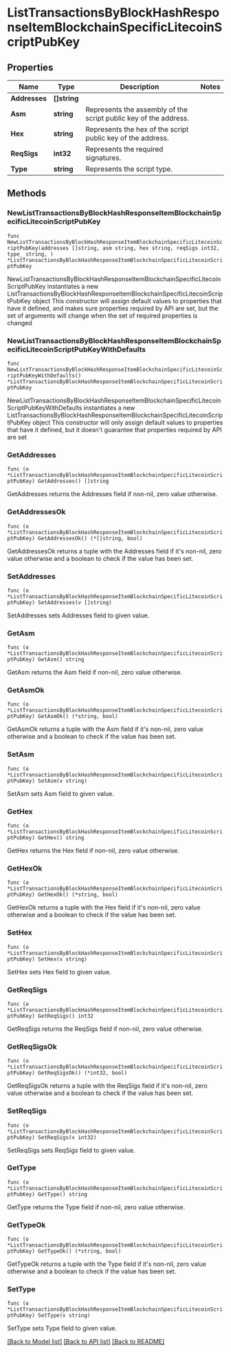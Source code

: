 # ListTransactionsByBlockHashResponseItemBlockchainSpecificLitecoinScriptPubKey

## Properties

Name | Type | Description | Notes
------------ | ------------- | ------------- | -------------
**Addresses** | **[]string** |  | 
**Asm** | **string** | Represents the assembly of the script public key of the address. | 
**Hex** | **string** | Represents the hex of the script public key of the address. | 
**ReqSigs** | **int32** | Represents the required signatures. | 
**Type** | **string** | Represents the script type. | 

## Methods

### NewListTransactionsByBlockHashResponseItemBlockchainSpecificLitecoinScriptPubKey

`func NewListTransactionsByBlockHashResponseItemBlockchainSpecificLitecoinScriptPubKey(addresses []string, asm string, hex string, reqSigs int32, type_ string, ) *ListTransactionsByBlockHashResponseItemBlockchainSpecificLitecoinScriptPubKey`

NewListTransactionsByBlockHashResponseItemBlockchainSpecificLitecoinScriptPubKey instantiates a new ListTransactionsByBlockHashResponseItemBlockchainSpecificLitecoinScriptPubKey object
This constructor will assign default values to properties that have it defined,
and makes sure properties required by API are set, but the set of arguments
will change when the set of required properties is changed

### NewListTransactionsByBlockHashResponseItemBlockchainSpecificLitecoinScriptPubKeyWithDefaults

`func NewListTransactionsByBlockHashResponseItemBlockchainSpecificLitecoinScriptPubKeyWithDefaults() *ListTransactionsByBlockHashResponseItemBlockchainSpecificLitecoinScriptPubKey`

NewListTransactionsByBlockHashResponseItemBlockchainSpecificLitecoinScriptPubKeyWithDefaults instantiates a new ListTransactionsByBlockHashResponseItemBlockchainSpecificLitecoinScriptPubKey object
This constructor will only assign default values to properties that have it defined,
but it doesn't guarantee that properties required by API are set

### GetAddresses

`func (o *ListTransactionsByBlockHashResponseItemBlockchainSpecificLitecoinScriptPubKey) GetAddresses() []string`

GetAddresses returns the Addresses field if non-nil, zero value otherwise.

### GetAddressesOk

`func (o *ListTransactionsByBlockHashResponseItemBlockchainSpecificLitecoinScriptPubKey) GetAddressesOk() (*[]string, bool)`

GetAddressesOk returns a tuple with the Addresses field if it's non-nil, zero value otherwise
and a boolean to check if the value has been set.

### SetAddresses

`func (o *ListTransactionsByBlockHashResponseItemBlockchainSpecificLitecoinScriptPubKey) SetAddresses(v []string)`

SetAddresses sets Addresses field to given value.


### GetAsm

`func (o *ListTransactionsByBlockHashResponseItemBlockchainSpecificLitecoinScriptPubKey) GetAsm() string`

GetAsm returns the Asm field if non-nil, zero value otherwise.

### GetAsmOk

`func (o *ListTransactionsByBlockHashResponseItemBlockchainSpecificLitecoinScriptPubKey) GetAsmOk() (*string, bool)`

GetAsmOk returns a tuple with the Asm field if it's non-nil, zero value otherwise
and a boolean to check if the value has been set.

### SetAsm

`func (o *ListTransactionsByBlockHashResponseItemBlockchainSpecificLitecoinScriptPubKey) SetAsm(v string)`

SetAsm sets Asm field to given value.


### GetHex

`func (o *ListTransactionsByBlockHashResponseItemBlockchainSpecificLitecoinScriptPubKey) GetHex() string`

GetHex returns the Hex field if non-nil, zero value otherwise.

### GetHexOk

`func (o *ListTransactionsByBlockHashResponseItemBlockchainSpecificLitecoinScriptPubKey) GetHexOk() (*string, bool)`

GetHexOk returns a tuple with the Hex field if it's non-nil, zero value otherwise
and a boolean to check if the value has been set.

### SetHex

`func (o *ListTransactionsByBlockHashResponseItemBlockchainSpecificLitecoinScriptPubKey) SetHex(v string)`

SetHex sets Hex field to given value.


### GetReqSigs

`func (o *ListTransactionsByBlockHashResponseItemBlockchainSpecificLitecoinScriptPubKey) GetReqSigs() int32`

GetReqSigs returns the ReqSigs field if non-nil, zero value otherwise.

### GetReqSigsOk

`func (o *ListTransactionsByBlockHashResponseItemBlockchainSpecificLitecoinScriptPubKey) GetReqSigsOk() (*int32, bool)`

GetReqSigsOk returns a tuple with the ReqSigs field if it's non-nil, zero value otherwise
and a boolean to check if the value has been set.

### SetReqSigs

`func (o *ListTransactionsByBlockHashResponseItemBlockchainSpecificLitecoinScriptPubKey) SetReqSigs(v int32)`

SetReqSigs sets ReqSigs field to given value.


### GetType

`func (o *ListTransactionsByBlockHashResponseItemBlockchainSpecificLitecoinScriptPubKey) GetType() string`

GetType returns the Type field if non-nil, zero value otherwise.

### GetTypeOk

`func (o *ListTransactionsByBlockHashResponseItemBlockchainSpecificLitecoinScriptPubKey) GetTypeOk() (*string, bool)`

GetTypeOk returns a tuple with the Type field if it's non-nil, zero value otherwise
and a boolean to check if the value has been set.

### SetType

`func (o *ListTransactionsByBlockHashResponseItemBlockchainSpecificLitecoinScriptPubKey) SetType(v string)`

SetType sets Type field to given value.



[[Back to Model list]](../README.md#documentation-for-models) [[Back to API list]](../README.md#documentation-for-api-endpoints) [[Back to README]](../README.md)


